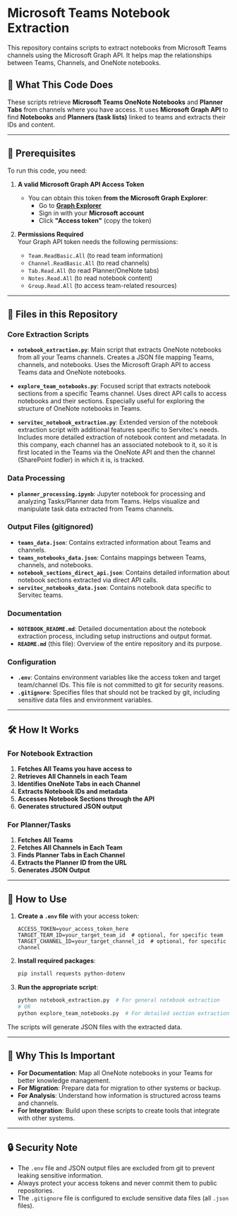 # Microsoft Teams Notebook Extraction

This repository contains scripts to extract notebooks from Microsoft Teams channels using the Microsoft Graph API. It helps map the relationships between Teams, Channels, and OneNote notebooks.

## 📌 **What This Code Does**
These scripts retrieve **Microsoft Teams OneNote Notebooks** and **Planner Tabs** from channels where you have access. It uses **Microsoft Graph API** to find **Notebooks** and **Planners (task lists)** linked to teams and extracts their IDs and content.

---

## 🔑 **Prerequisites**
To run this code, you need:

1. **A valid Microsoft Graph API Access Token**  
   - You can obtain this token **from the Microsoft Graph Explorer**:  
     - Go to [**Graph Explorer**](https://developer.microsoft.com/en-us/graph/graph-explorer)
     - Sign in with your **Microsoft account**
     - Click **"Access token"** (copy the token)

2. **Permissions Required**  
   Your Graph API token needs the following permissions:
   - `Team.ReadBasic.All` (to read team information)
   - `Channel.ReadBasic.All` (to read channels)
   - `Tab.Read.All` (to read Planner/OneNote tabs)
   - `Notes.Read.All` (to read notebook content)
   - `Group.Read.All` (to access team-related resources)

---

## 📂 **Files in this Repository**

### Core Extraction Scripts

- **`notebook_extraction.py`**: Main script that extracts OneNote notebooks from all your Teams channels. Creates a JSON file mapping Teams, channels, and notebooks. Uses the Microsoft Graph API to access Teams data and OneNote notebooks.

- **`explore_team_notebooks.py`**: Focused script that extracts notebook sections from a specific Teams channel. Uses direct API calls to access notebooks and their sections. Especially useful for exploring the structure of OneNote notebooks in Teams.

- **`servitec_notebook_extraction.py`**: Extended version of the notebook extraction script with additional features specific to Servitec's needs. Includes more detailed extraction of notebook content and metadata. In this company, each channel has an associated notebook to it, so it is first located in the Teams via the OneNote API and then the channel (SharePoint fodler) in which it is, is tracked.

### Data Processing

- **`planner_processing.ipynb`**: Jupyter notebook for processing and analyzing Tasks/Planner data from Teams. Helps visualize and manipulate task data extracted from Teams channels.

### Output Files (gitignored)

- **`teams_data.json`**: Contains extracted information about Teams and channels.
- **`teams_notebooks_data.json`**: Contains mappings between Teams, channels, and notebooks.
- **`notebook_sections_direct_api.json`**: Contains detailed information about notebook sections extracted via direct API calls.
- **`servitec_notebooks_data.json`**: Contains notebook data specific to Servitec teams.

### Documentation

- **`NOTEBOOK_README.md`**: Detailed documentation about the notebook extraction process, including setup instructions and output format.
- **`README.md`** (this file): Overview of the entire repository and its purpose.

### Configuration

- **`.env`**: Contains environment variables like the access token and target team/channel IDs. This file is not committed to git for security reasons.
- **`.gitignore`**: Specifies files that should not be tracked by git, including sensitive data files and environment variables.

---

## 🛠️ **How It Works**

### For Notebook Extraction
1. **Fetches All Teams you have access to**
2. **Retrieves All Channels in each Team**
3. **Identifies OneNote Tabs in each Channel**
4. **Extracts Notebook IDs and metadata**
5. **Accesses Notebook Sections through the API**
6. **Generates structured JSON output**

### For Planner/Tasks
1. **Fetches All Teams**  
2. **Fetches All Channels in Each Team**  
3. **Finds Planner Tabs in Each Channel**  
4. **Extracts the Planner ID from the URL**  
5. **Generates JSON Output**  

---

## 🚀 **How to Use**

1. **Create a `.env` file** with your access token:
   ```
   ACCESS_TOKEN=your_access_token_here
   TARGET_TEAM_ID=your_target_team_id  # optional, for specific team
   TARGET_CHANNEL_ID=your_target_channel_id  # optional, for specific channel
   ```

2. **Install required packages**:
   ```bash
   pip install requests python-dotenv
   ```

3. **Run the appropriate script**:
   ```bash
   python notebook_extraction.py  # For general notebook extraction
   # OR
   python explore_team_notebooks.py  # For detailed section extraction
   ```

The scripts will generate JSON files with the extracted data.

---

## 🎯 **Why This Is Important**

- **For Documentation**: Map all OneNote notebooks in your Teams for better knowledge management.
- **For Migration**: Prepare data for migration to other systems or backup.
- **For Analysis**: Understand how information is structured across teams and channels.
- **For Integration**: Build upon these scripts to create tools that integrate with other systems.

---

## 🔒 **Security Note**

- The `.env` file and JSON output files are excluded from git to prevent leaking sensitive information.
- Always protect your access tokens and never commit them to public repositories.
- The `.gitignore` file is configured to exclude sensitive data files (all `.json` files).
